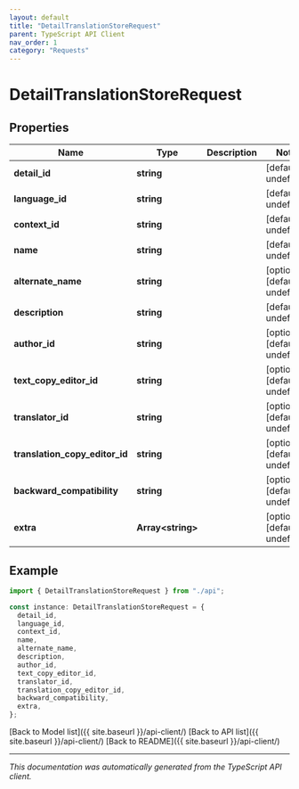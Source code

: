 ```yaml
---
layout: default
title: "DetailTranslationStoreRequest"
parent: TypeScript API Client
nav_order: 1
category: "Requests"
---
```


# DetailTranslationStoreRequest

## Properties

| Name                           | Type                    | Description | Notes                             |
| ------------------------------ | ----------------------- | ----------- | --------------------------------- |
| **detail_id**                  | **string**              |             | [default to undefined]            |
| **language_id**                | **string**              |             | [default to undefined]            |
| **context_id**                 | **string**              |             | [default to undefined]            |
| **name**                       | **string**              |             | [default to undefined]            |
| **alternate_name**             | **string**              |             | [optional] [default to undefined] |
| **description**                | **string**              |             | [default to undefined]            |
| **author_id**                  | **string**              |             | [optional] [default to undefined] |
| **text_copy_editor_id**        | **string**              |             | [optional] [default to undefined] |
| **translator_id**              | **string**              |             | [optional] [default to undefined] |
| **translation_copy_editor_id** | **string**              |             | [optional] [default to undefined] |
| **backward_compatibility**     | **string**              |             | [optional] [default to undefined] |
| **extra**                      | **Array&lt;string&gt;** |             | [optional] [default to undefined] |

## Example

```typescript
import { DetailTranslationStoreRequest } from "./api";

const instance: DetailTranslationStoreRequest = {
  detail_id,
  language_id,
  context_id,
  name,
  alternate_name,
  description,
  author_id,
  text_copy_editor_id,
  translator_id,
  translation_copy_editor_id,
  backward_compatibility,
  extra,
};
```

[Back to Model list]({{ site.baseurl }}/api-client/) [Back to API list]({{ site.baseurl }}/api-client/) [Back to README]({{ site.baseurl }}/api-client/)

---

_This documentation was automatically generated from the TypeScript API client._
